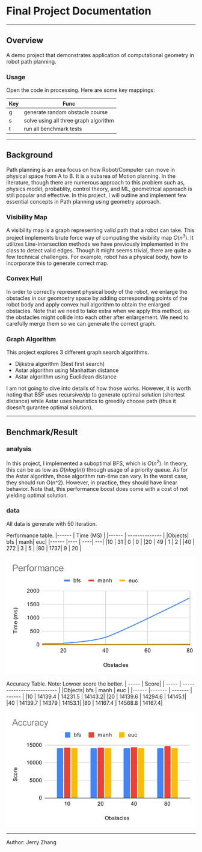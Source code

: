 # Final Project Documentation

--- 
## Overview

A demo project that demonstrates application of computational geometry in robot path planning.

### Usage

Open the code in processing. Here are some key mappings: 

| Key | Func    |
| --  | ------  | 
| g   | generate random obstacle course |
| s   | solve using all three graph algorithm |
| t   | run all benchmark tests |
--- 
## Background 

Path planning is an area focus on how Robot/Computer can move in physical space from A to B. 
It is a subarea of Motion planning. In the literature, though there are numerous approach to this problem 
such as, physics model, probablity, control theory, and ML, geometrical approach is still popular and effective.
In this project, I will outline and implement few essential concepts in Path planning using geometry approach. 

### Visibility Map

A visibility map is a graph representing valid path that a robot can take. 
This project implements brute force way of computing the visibility map $O(n^3)$.
It utilizes Line-intersection methods we have previously implemented in the class to detect 
valid edges. Though it might seems trivial, there are quite a few technical challenges. For example,
robot has a physical body, how to incorporate this to generate correct map.

### Convex Hull

In order to correctly represent physical body of the robot, we enlarge the obstacles 
in our geomoetry space by adding corresponding points of the robot body and apply convex hull 
algorithm to obtain the enlarged obstacles. Note that we need to take extra when we apply this method, 
as the obstacles might collide into each other after enlargement. We need to carefully merge them so we can 
generate the correct graph.

### Graph Algorithm

This project explores 3 different graph search algorithms. 

- Dijkstra algorithm (Best first search)
- Astar algorithm using Manhattan distance
- Astar algorithm using Euclidean distance

I am not going to dive into details of how those works. However, it is worth noting that BSF uses recursive/dp
to generate optimal solution (shortest distance) while Astar uses heuristics to greedily choose path (thus 
it doesn't gurantee optimal solution).  

--- 
## Benchmark/Result

### analysis

In this project, I implemented a suboptimal BFS, which is $O(n^2)$. In theory, this can be as low as
$O(nlog(n))$ through usage of a priority queue. As for the Astar algorithm, those algorithm run-time can
vary. In the worst case, they should run O(n^2). However, in practice, they should have linear behavior.
Note that, this performance boost does come with a cost of not yielding optimal solution. 

### data

All data is generate with 50 iteration. 

Performance table. 
|------ | Time  (MS)    |
|------ | -------------- | 
|Objects|	bfs |	manh|	euc|
|------ |---- | ----| ---|
|10	    | 31	| 0	  | 0  |
|20	    | 49	| 1	  | 2  |
|40	    | 272	| 3	  | 5  |
|80	    | 1737|	9	  | 20 |

![performance](./meta/Performance.svg)

Accuracy Table. Note: Lowoer score the better.
| ----- | Score|
| ----- | -------------------------- |
|Objects| bfs	    | manh    | euc    |
|------ |-------  | ------- | ------ |
|10     |	14139.4	| 14231.5	| 14143.2|
|20	    | 14139.6	| 14294.6	| 14145.1|
|40	    | 14139.7	| 14379	  | 14153.1|
|80	    | 14167.4	| 14568.8	| 14167.4|


![accuracy](./meta/Accuracy.svg)


--- 
Author: Jerry Zhang

